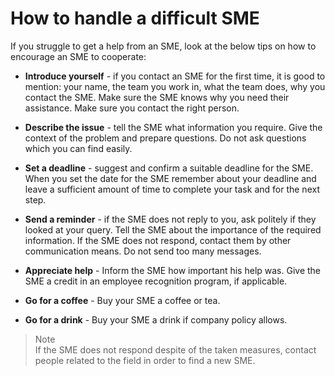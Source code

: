 # How to handle a difficult SME

If you struggle to get a help from an SME, look at the below tips on how to encourage an SME to cooperate:

- **Introduce yourself** - if you contact an SME for the first time, it is good to mention: 
your name, the team you work in, what the team does, why you contact the SME. Make sure the SME knows why you need their assistance. Make sure you contact the right person.

- **Describe the issue** - tell the SME what information you require. Give the context of the problem and prepare questions. Do not ask questions which you can find easily.
 
- **Set a deadline** - suggest and confirm a suitable deadline for the SME. When you set the date for the SME remember about your deadline and leave a sufficient amount of time to complete your task and for the next step.

- **Send a reminder** - if the SME does not reply to you, ask politely if they looked at your query. Tell the SME about the importance of the required information. If the SME does not respond, contact them by other communication means. Do not send too many messages.  

 - **Appreciate help** - Inform the SME how important his help was. Give the SME a credit in an employee recognition program, if applicable.

 - **Go for a coffee** - Buy your SME a coffee or tea.

 - **Go for a drink** - Buy your SME a drink if company policy allows.
  > Note   
 If the SME does not respond despite of the taken measures, contact people related to the field in order to find a new SME.

